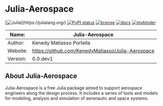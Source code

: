 # Julia-Aerospace
[![Julia](https://badgen.net/badge/Made%20with/Julia/green?)](https://julialang.org/)
[![PyPI status](https://img.shields.io/pypi/status/ansicolortags.svg)](https://github.com/KenedyMatiasso/Julia-Aerospace)
[![license](https://img.shields.io/badge/license-MIT-blue.svg?style=flat-square)](https://github.com/KenedyMatiasso/Julia-Aerospace/LICENSE)
[![docs](https://img.shields.io/badge/docs-latest-brightgreen.svg?style=flat-square)](https://github.com/KenedyMatiasso/Julia-Aerospace)
[![mybinder](https://mybinder.org/badge.svg)](https://github.com/KenedyMatiasso/Julia-Aerospace)

| Name:         |Julia-Aerospace|
|---------------|-----------|
| Author:       |Kenedy Matiasso Portella|
| Website:      |https://github.com/KenedyMatiasso/Julia-Aerospace|
| Version:      |0.0.dev1|

## About Julia-Aerospace

Julia-Aerospace is a free Julia package aimed to support aerospace engineers along the design process. It includes a series of tools and models for modeling, analysis and simulation of aeronautic and space systems.
